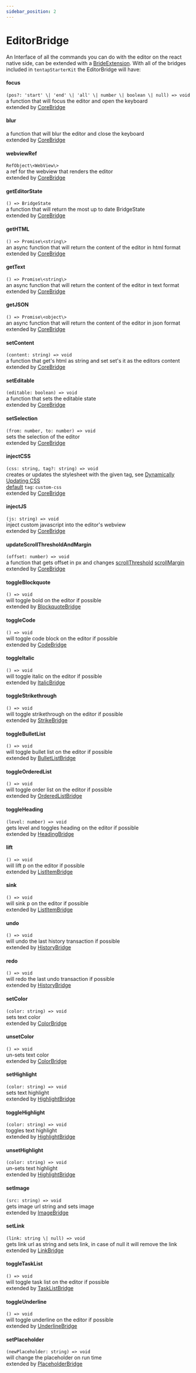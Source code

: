 ```yaml
---
sidebar_position: 2
---
```


# EditorBridge

An Interface of all the commands you can do with the editor on the react native side, can be extended with a [BrideExtension](./BridgeExtensions.md). With all of the bridges included in `tentapStarterKit` the EditorBridge will have:

#### focus

`(pos?: 'start' \| 'end' \| 'all' \| number \| boolean \| null) => void`<br />
a function that will focus the editor and open the keyboard <br /> extended by [CoreBridge](./BridgeExtensions#coreextension)

#### blur

a function that will blur the editor and close the keyboard <br /> extended by [CoreBridge](./BridgeExtensions#coreextension)

#### webviewRef

`RefObject\<WebView\>`<br />
a ref for the webview that renders the editor <br /> extended by [CoreBridge](./BridgeExtensions#coreextension)

#### getEditorState

`() => BridgeState`<br />
a function that will return the most up to date BridgeState <br /> extended by [CoreBridge](./BridgeExtensions#coreextension)

#### getHTML

`() => Promise\<string\>`<br />
an async function that will return the content of the editor in html format <br /> extended by [CoreBridge](./BridgeExtensions#coreextension)

#### getText

`() => Promise\<string\>`<br />
an async function that will return the content of the editor in text format <br /> extended by [CoreBridge](./BridgeExtensions#coreextension)

#### getJSON

`() => Promise\<object\>`<br />
an async function that will return the content of the editor in json format <br /> extended by [CoreBridge](./BridgeExtensions#coreextension)

#### setContent

`(content: string) => void`<br />
a function that get's html as string and set set's it as the editors content <br /> extended by [CoreBridge](./BridgeExtensions#coreextension)

#### setEditable

`(editable: boolean) => void`<br />
a function that sets the editable state <br /> extended by [CoreBridge](./BridgeExtensions#coreextension)

#### setSelection

`(from: number, to: number) => void`<br />
sets the selection of the editor <br /> extended by [CoreBridge](./BridgeExtensions#coreextension)

#### injectCSS

`(css: string, tag?: string) => void`<br />
creates or updates the stylesheet with the given tag, see [Dynamically Updating CSS](../examples/customCss/#dynamically-updating-css) <br /> <u>default</u> `tag`: `custom-css`<br /> extended by [CoreBridge](./BridgeExtensions#coreextension)

#### injectJS

`(js: string) => void`<br />
inject custom javascript into the editor's webview <br /> extended by [CoreBridge](./BridgeExtensions#coreextension)

#### updateScrollThresholdAndMargin

`(offset: number) => void`<br />
a function that gets offset in px and changes [scrollThreshold](https://prosemirror.net/docs/ref/#view.EditorProps.scrollThreshold) [scrollMargin](https://prosemirror.net/docs/ref/#view.EditorProps.scrollMargin) <br /> extended by [CoreBridge](./BridgeExtensions#coreextension)

#### toggleBlockquote

`() => void` <br />will toggle bold on the editor if possible <br /> extended by [BlockquoteBridge](./BridgeExtensions#blockquotebridge)

#### toggleCode

`() => void` <br />will toggle code block on the editor if possible <br /> extended by [CodeBridge](./BridgeExtensions#codebridge)

#### toggleItalic

`() => void` <br />will toggle italic on the editor if possible <br /> extended by [ItalicBridge](./BridgeExtensions#italicbridge)

#### toggleStrikethrough

`() => void` <br />will toggle strikethrough on the editor if possible <br /> extended by [StrikeBridge](./BridgeExtensions#strikebridge)

#### toggleBulletList

`() => void` <br />will toggle bullet list on the editor if possible <br /> extended by [BulletListBridge](./BridgeExtensions#bulletlistbridge)

#### toggleOrderedList

`() => void` <br />will toggle order list on the editor if possible <br /> extended by [OrderedListBridge](./BridgeExtensions#orderedlistbridge)

#### toggleHeading

`(level: number) => void` <br />gets level and toggles heading on the editor if possible <br /> extended by [HeadingBridge](./BridgeExtensions#headingbridge)

#### lift

`() => void` <br />will lift p on the editor if possible <br /> extended by [ListItemBridge](./BridgeExtensions#listitembridge)

#### sink

`() => void` <br />will sink p on the editor if possible <br /> extended by [ListItemBridge](./BridgeExtensions#listitembridge)

#### undo

`() => void` <br />will undo the last history transaction if possible <br /> extended by [HistoryBridge](./BridgeExtensions#historybridge)

#### redo

`() => void` <br />will redo the last undo transaction if possible <br /> extended by [HistoryBridge](./BridgeExtensions#historybridge)

#### setColor

`(color: string) => void` <br />sets text color<br /> extended by [ColorBridge](./BridgeExtensions#colorbridge)

#### unsetColor

`() => void` <br />un-sets text color<br /> extended by [ColorBridge](./BridgeExtensions#colorbridge)

#### setHighlight

`(color: string) => void` <br />sets text highlight<br /> extended by [HighlightBridge](./BridgeExtensions#highlightbridge)

#### toggleHighlight

`(color: string) => void` <br />toggles text highlight<br /> extended by [HighlightBridge](./BridgeExtensions#highlightbridge)

#### unsetHighlight

`(color: string) => void` <br />un-sets text highlight<br /> extended by [HighlightBridge](./BridgeExtensions#highlightbridge)

#### setImage

`(src: string) => void` <br />gets image url string and sets image <br /> extended by [ImageBridge](./BridgeExtensions#imagebridge)

#### setLink

`(link: string \| null) => void` <br />gets link url as string and sets link, in case of null it will remove the link <br /> extended by [LinkBridge](./BridgeExtensions#linkbridge)

#### toggleTaskList

`() => void` <br />will toggle task list on the editor if possible <br /> extended by [TaskListBridge](./BridgeExtensions#tasklistbridge)

#### toggleUnderline

`() => void` <br />will toggle underline on the editor if possible <br /> extended by [UnderlineBridge](./BridgeExtensions#underlinebridge)

#### setPlaceholder

`(newPlaceholder: string) => void` <br />will change the placeholder on run time <br /> extended by [PlaceholderBridge](./BridgeExtensions#placeholderbridge)

<!-- toggleUnderline: () => void; -->
